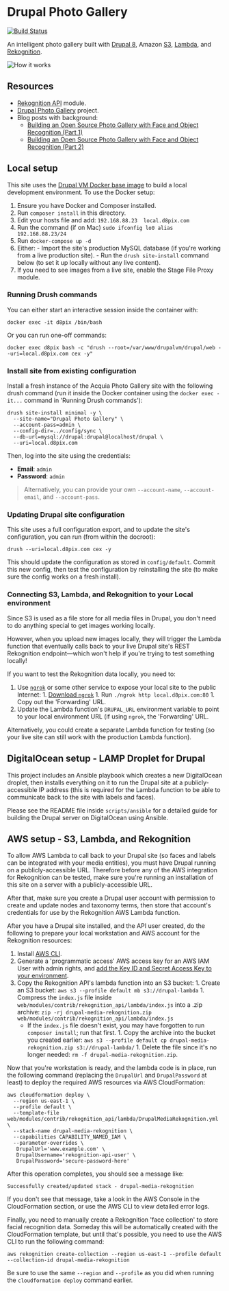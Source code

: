# Drupal Photo Gallery

[![Build Status](https://travis-ci.org/geerlingguy/drupal-photo-gallery.svg?branch=master)](https://travis-ci.org/geerlingguy/drupal-photo-gallery)

An intelligent photo gallery built with [Drupal 8](https://www.drupal.org/8), Amazon [S3](https://aws.amazon.com/s3/), [Lambda](https://aws.amazon.com/lambda/), and [Rekognition](https://aws.amazon.com/rekognition/).

![How it works](https://raw.githubusercontent.com/geerlingguy/drupal-photo-gallery/master/docs/images/drupal-photo-gallery-how-it-works.jpg)

## Resources

  - [Rekognition API](https://www.drupal.org/project/rekognition_api) module.
  - [Drupal Photo Gallery](https://github.com/geerlingguy/drupal-photo-gallery) project.
  - Blog posts with background:
    - [Building an Open Source Photo Gallery with Face and Object Recognition (Part 1)](https://dev.acquia.com/blog/building-an-open-source-photo-gallery-with-face-and-object-recognition-part-1/17/07/2017/18466)
    - [Building an Open Source Photo Gallery with Face and Object Recognition (Part 2)](https://dev.acquia.com/blog/building-an-open-source-photo-gallery-with-face-and-object-recognition-part-2/31/08/2017/18666)

## Local setup

This site uses the [Drupal VM Docker base image](https://hub.docker.com/r/geerlingguy/drupal-vm/) to build a local development environment. To use the Docker setup:

  1. Ensure you have Docker and Composer installed.
  1. Run `composer install` in this directory.
  1. Edit your hosts file and add: `192.168.88.23  local.d8pix.com`
  1. Run the command (if on Mac) `sudo ifconfig lo0 alias 192.168.88.23/24`
  1. Run `docker-compose up -d`
  1. Either:
    - Import the site's production MySQL database (if you're working from a live production site).
    - Run the `drush site-install` command below (to set it up locally without any live content).
  1. If you need to see images from a live site, enable the Stage File Proxy module.

### Running Drush commands

You can either start an interactive session inside the container with:

    docker exec -it d8pix /bin/bash

Or you can run one-off commands:

    docker exec d8pix bash -c "drush --root=/var/www/drupalvm/drupal/web --uri=local.d8pix.com cex -y"

### Install site from existing configuration

Install a fresh instance of the Acquia Photo Gallery site with the following drush command (run it inside the Docker container using the `docker exec -it...` command in 'Running Drush commands'):

    drush site-install minimal -y \
      --site-name="Drupal Photo Gallery" \
      --account-pass=admin \
      --config-dir=../config/sync \
      --db-url=mysql://drupal:drupal@localhost/drupal \
      --uri=local.d8pix.com

Then, log into the site using the credentials:

  - **Email**: `admin`
  - **Password**: `admin`

> Alternatively, you can provide your own `--account-name`, `--account-email`, and `--account-pass`.

### Updating Drupal site configuration

This site uses a full configuration export, and to update the site's configuration, you can run (from within the docroot):

    drush --uri=local.d8pix.com cex -y

This should update the configuration as stored in `config/default`. Commit this new config, then test the configuration by reinstalling the site (to make sure the config works on a fresh install).

### Connecting S3, Lambda, and Rekognition to your Local environment

Since S3 is used as a file store for all media files in Drupal, you don't need to do anything special to get images working locally.

However, when you upload new images locally, they will trigger the Lambda function that eventually calls back to your live Drupal site's REST Rekognition endpoint—which won't help if you're trying to test something locally!

If you want to test the Rekognition data locally, you need to:

  1. Use [`ngrok`](https://ngrok.com) or some other service to expose your local site to the public Internet:
    1. [Download `ngrok`](https://ngrok.com/download)
    1. Run `./ngrok http local.d8pix.com:80`
    1. Copy out the 'Forwarding' URL.
  1. Update the Lambda function's `DRUPAL_URL` environment variable to point to your local environment URL (if using `ngrok`, the 'Forwarding' URL.

Alternatively, you could create a separate Lambda function for testing (so your live site can still work with the production Lambda function).

## DigitalOcean setup - LAMP Droplet for Drupal

This project includes an Ansible playbook which creates a new DigitalOcean droplet, then installs everything on it to run the Drupal site at a publicly-accessible IP address (this is required for the Lambda function to be able to communicate back to the site with labels and faces).

Please see the README file inside `scripts/ansible` for a detailed guide for building the Drupal server on DigitalOcean using Ansible.

## AWS setup - S3, Lambda, and Rekognition

To allow AWS Lambda to call back to your Drupal site (so faces and labels can be integrated with your media entities), you must have Drupal running on a publicly-accessible URL. Therefore before any of the AWS integration for Rekognition can be tested, make sure you're running an installation of this site on a server with a publicly-accessible URL.

After that, make sure you create a Drupal user account with permission to create and update nodes and taxonomy terms, then store that account's credentials for use by the Rekognition AWS Lambda function.

After you have a Drupal site installed, and the API user created, do the following to prepare your local workstation and AWS account for the Rekognition resources:

  1. Install [AWS CLI](http://docs.aws.amazon.com/cli/latest/userguide/installing.html).
  1. Generate a 'programmatic access' AWS access key for an AWS IAM User with admin rights, and [add the Key ID and Secret Access Key to your environment](http://docs.aws.amazon.com/cli/latest/userguide/cli-config-files.html).
  1. Copy the Rekognition API's lambda function into an S3 bucket:
    1. Create an S3 bucket: `aws s3 --profile default mb s3://drupal-lambda`
    1. Compress the `index.js` file inside `web/modules/contrib/rekognition_api/lambda/index.js` into a .zip archive: `zip -rj drupal-media-rekognition.zip web/modules/contrib/rekognition_api/lambda/index.js`
      - If the `index.js` file doesn't exist, you may have forgotten to run `composer install`; run that first.
    1. Copy the archive into the bucket you created earlier: `aws s3 --profile default cp drupal-media-rekognition.zip s3://drupal-lambda/`
    1. Delete the file since it's no longer needed: `rm -f drupal-media-rekognition.zip`.

Now that you're workstation is ready, and the lambda code is in place, run the following command (replacing the `DrupalUrl` and `DrupalPassword` at least) to deploy the required AWS resources via AWS CloudFormation:

    aws cloudformation deploy \
      --region us-east-1 \
      --profile default \
      --template-file web/modules/contrib/rekognition_api/lambda/DrupalMediaRekognition.yml \
      --stack-name drupal-media-rekognition \
      --capabilities CAPABILITY_NAMED_IAM \
      --parameter-overrides \
       DrupalUrl='www.example.com' \
       DrupalUsername='rekognition-api-user' \
       DrupalPassword='secure-password-here'

After this operation completes, you should see a message like:

    Successfully created/updated stack - drupal-media-rekognition

If you don't see that message, take a look in the AWS Console in the CloudFormation section, or use the AWS CLI to view detailed error logs.

Finally, you need to manually create a Rekognition 'face collection' to store facial recognition data. Someday this will be automatically created with the CloudFormation template, but until that's possible, you need to use the AWS CLI to run the following command:

    aws rekognition create-collection --region us-east-1 --profile default --collection-id drupal-media-rekognition

Be sure to use the same `--region` and `--profile` as you did when running the `cloudformation deploy` command earlier.
